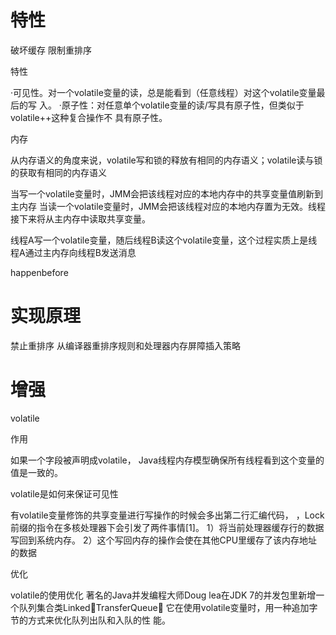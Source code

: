 
# 特性

  破坏缓存
  限制重排序


特性


  ·可见性。对一个volatile变量的读，总是能看到（任意线程）对这个volatile变量最后的写
  入。
  ·原子性：对任意单个volatile变量的读/写具有原子性，但类似于volatile++这种复合操作不
  具有原子性。


内存

   从内存语义的角度来说，volatile写和锁的释放有相同的内存语义；volatile读与锁的获取有相同的内存语义

  当写一个volatile变量时，JMM会把该线程对应的本地内存中的共享变量值刷新到主内存
  当读一个volatile变量时，JMM会把该线程对应的本地内存置为无效。线程接下来将从主内存中读取共享变量。

  线程A写一个volatile变量，随后线程B读这个volatile变量，这个过程实质上是线程A通过主内存向线程B发送消息

  happenbefore 

# 实现原理

  禁止重排序
  从编译器重排序规则和处理器内存屏障插入策略


 
 # 增强
 
 
 
volatile

作用

如果一个字段被声明成volatile，
Java线程内存模型确保所有线程看到这个变量的值是一致的。



volatile是如何来保证可见性

有volatile变量修饰的共享变量进行写操作的时候会多出第二行汇编代码，
，Lock前缀的指令在多核处理器下会引发了两件事情[1]。
1）将当前处理器缓存行的数据写回到系统内存。
2）这个写回内存的操作会使在其他CPU里缓存了该内存地址的数据

优化

volatile的使用优化
著名的Java并发编程大师Doug lea在JDK 7的并发包里新增一个队列集合类LinkedTransferQueue，
它在使用volatile变量时，用一种追加字节的方式来优化队列出队和入队的性
能。

